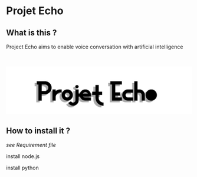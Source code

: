 # Projet Echo

## What is this ?

Project Echo aims to enable voice conversation with artificial intelligence

<br>

![logo du projet Echo](https://raw.githubusercontent.com/MrCarambole/Echo/main/logomini.jpg?token=GHSAT0AAAAAACBVGK776C7VEMF66TWKHZ7OZCBIMMQ)

## How to install it ?

*see Requirement file*

install node.js

install python



